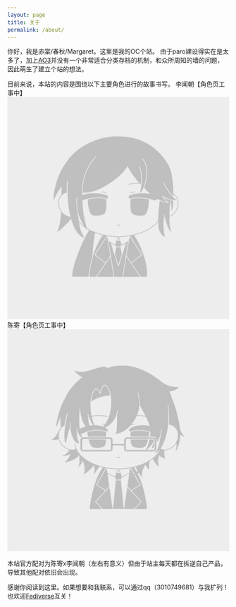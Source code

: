 ```yaml
---
layout: page
title: 关于
permalink: /about/
---
```


你好，我是赤棠/春秋/Margaret。这里是我的OC个站。
由于paro建设得实在是太多了，加上[AO3](https://archiveofourown.org/users/Margaret42)并没有一个非常适合分类存档的机制，和众所周知的墙的问题，因此萌生了建立个站的想法。

目前来说，本站的内容是围绕以下主要角色进行的故事书写。
李闻朝【角色页工事中】
![李闻朝404](https://github.com/Margaret42/Phosphor/blob/master/images/liwenzhao404.jpg "李闻朝404")
陈寄【角色页工事中】
![陈寄404](https://github.com/Margaret42/Phosphor/blob/master/images/chenji404.png "陈寄404")

本站官方配对为陈寄x李闻朝（左右有意义）但由于站主每天都在拆逆自己产品，导致其他配对依旧会出现。

感谢你阅读到这里。如果想要和我联系，可以通过qq（3010749681）与我扩列！也欢迎[Fediverse](https://o3o.ca/@Margaret42)互关！
